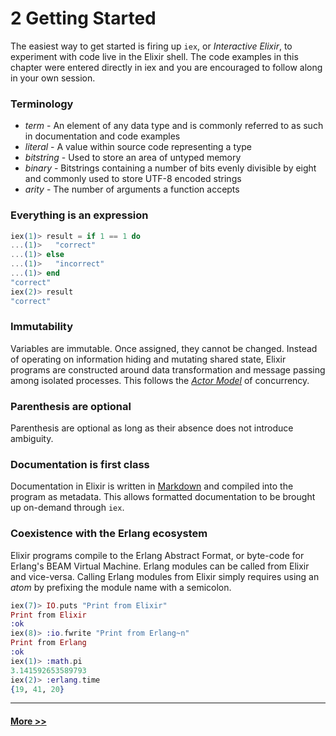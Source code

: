 # 2 Getting Started
The easiest way to get started is firing up `iex`, or *Interactive Elixir*, to experiment with code live in the Elixir shell. The code examples in this chapter were entered directly in iex and you are encouraged to follow along in your own session.

### Terminology

- *term* - An element of any data type and is commonly referred to as such in documentation and code examples
- *literal* - A value within source code representing a type
- *bitstring* - Used to store an area of untyped memory
- *binary* - Bitstrings containing a number of bits evenly divisible by eight and commonly used to store UTF-8 encoded strings
- *arity* - The number of arguments a function accepts

### Everything is an expression

```elixir
iex(1)> result = if 1 == 1 do
...(1)>   "correct"
...(1)> else
...(1)>   "incorrect"
...(1)> end
"correct"
iex(2)> result
"correct"
```

### Immutability
Variables are immutable. Once assigned, they cannot be changed. Instead of operating on information hiding and mutating shared state, Elixir programs are constructed around data transformation and message passing among isolated processes. This follows the [*Actor Model*](http://en.wikipedia.org/wiki/Actor_model) of concurrency.

### Parenthesis are optional
Parenthesis are optional as long as their absence does not introduce ambiguity.

### Documentation is first class
Documentation in Elixir is written in [Markdown](http://en.wikipedia.org/wiki/Markdown) and compiled into the program as metadata. This allows formatted documentation to be brought up on-demand through `iex`.

### Coexistence with the Erlang ecosystem
Elixir programs compile to the Erlang Abstract Format, or byte-code for Erlang's BEAM Virtual Machine. Erlang modules can be called from Elixir and vice-versa. Calling Erlang modules from Elixir simply requires using an *atom* by prefixing the module name with a semicolon.

```elixir
iex(7)> IO.puts "Print from Elixir"
Print from Elixir
:ok
iex(8)> :io.fwrite "Print from Erlang~n"
Print from Erlang
:ok
iex(1)> :math.pi
3.141592653589793
iex(2)> :erlang.time
{19, 41, 20}
```

-----------------------

#### [More >>](./3_the_rest.md)

